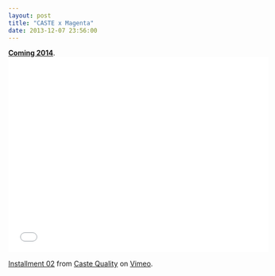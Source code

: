 ```yaml
---
layout: post
title: "CASTE x Magenta"
date: 2013-12-07 23:56:00
---
```


<p><a href="http://www.magentaskateboards.com"><strong>Coming 2014</strong></a>.<iframe allowfullscreen="" frameborder="0" height="393" mozallowfullscreen="" src="//player.vimeo.com/video/81305762" webkitallowfullscreen="" width="524"></iframe></p>

<p><a href="http://vimeo.com/81305762">Installment 02</a> from <a href="http://vimeo.com/user16108071">Caste Quality</a> on <a href="https://vimeo.com">Vimeo</a>.</p>


